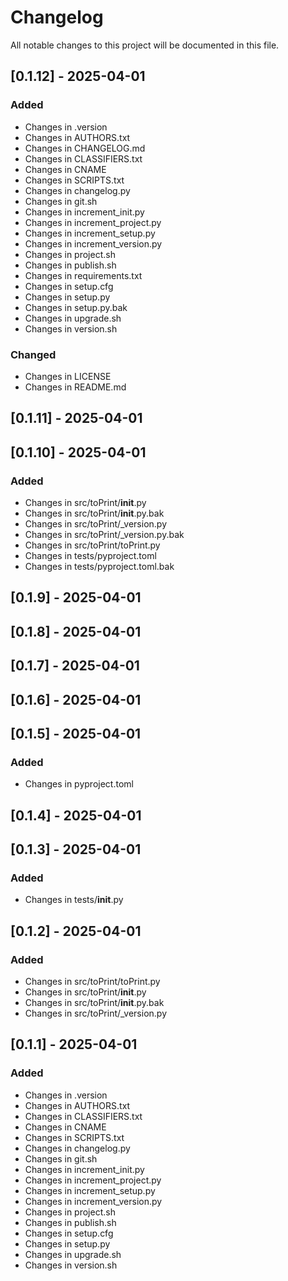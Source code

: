 # Changelog

All notable changes to this project will be documented in this file.

## [0.1.12] - 2025-04-01

### Added
- Changes in .version
- Changes in AUTHORS.txt
- Changes in CHANGELOG.md
- Changes in CLASSIFIERS.txt
- Changes in CNAME
- Changes in SCRIPTS.txt
- Changes in changelog.py
- Changes in git.sh
- Changes in increment_init.py
- Changes in increment_project.py
- Changes in increment_setup.py
- Changes in increment_version.py
- Changes in project.sh
- Changes in publish.sh
- Changes in requirements.txt
- Changes in setup.cfg
- Changes in setup.py
- Changes in setup.py.bak
- Changes in upgrade.sh
- Changes in version.sh

### Changed
- Changes in LICENSE
- Changes in README.md

## [0.1.11] - 2025-04-01

## [0.1.10] - 2025-04-01

### Added
- Changes in src/toPrint/__init__.py
- Changes in src/toPrint/__init__.py.bak
- Changes in src/toPrint/_version.py
- Changes in src/toPrint/_version.py.bak
- Changes in src/toPrint/toPrint.py
- Changes in tests/pyproject.toml
- Changes in tests/pyproject.toml.bak

## [0.1.9] - 2025-04-01

## [0.1.8] - 2025-04-01

## [0.1.7] - 2025-04-01

## [0.1.6] - 2025-04-01

## [0.1.5] - 2025-04-01

### Added
- Changes in pyproject.toml

## [0.1.4] - 2025-04-01

## [0.1.3] - 2025-04-01

### Added
- Changes in tests/__init__.py

## [0.1.2] - 2025-04-01

### Added
- Changes in src/toPrint/toPrint.py
- Changes in src/toPrint/__init__.py
- Changes in src/toPrint/__init__.py.bak
- Changes in src/toPrint/_version.py

## [0.1.1] - 2025-04-01

### Added
- Changes in .version
- Changes in AUTHORS.txt
- Changes in CLASSIFIERS.txt
- Changes in CNAME
- Changes in SCRIPTS.txt
- Changes in changelog.py
- Changes in git.sh
- Changes in increment_init.py
- Changes in increment_project.py
- Changes in increment_setup.py
- Changes in increment_version.py
- Changes in project.sh
- Changes in publish.sh
- Changes in setup.cfg
- Changes in setup.py
- Changes in upgrade.sh
- Changes in version.sh

